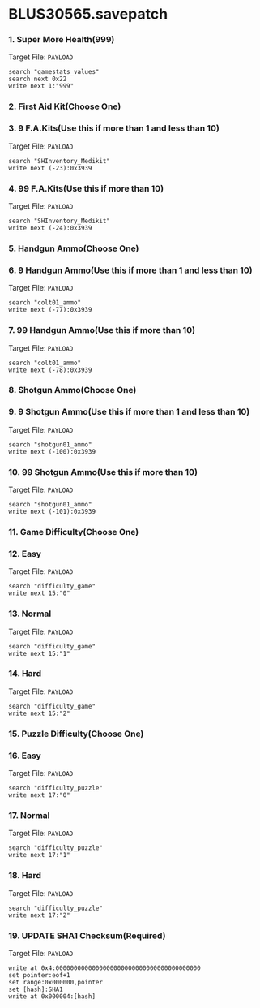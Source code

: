 # BLUS30565.savepatch

### 1. Super More Health(999)

Target File: `PAYLOAD`

```
search "gamestats_values"
search next 0x22
write next 1:"999"
```

### 2. First Aid Kit(Choose One)
### 3. 9 F.A.Kits(Use this if more than 1 and less than 10)

Target File: `PAYLOAD`

```
search "SHInventory_Medikit"
write next (-23):0x3939
```

### 4. 99 F.A.Kits(Use this if more than 10)

Target File: `PAYLOAD`

```
search "SHInventory_Medikit"
write next (-24):0x3939
```

### 5. Handgun Ammo(Choose One)
### 6. 9 Handgun Ammo(Use this if more than 1 and less than 10)

Target File: `PAYLOAD`

```
search "colt01_ammo"
write next (-77):0x3939
```

### 7. 99 Handgun Ammo(Use this if more than 10)

Target File: `PAYLOAD`

```
search "colt01_ammo"
write next (-78):0x3939
```

### 8. Shotgun Ammo(Choose One)
### 9. 9 Shotgun Ammo(Use this if more than 1 and less than 10)

Target File: `PAYLOAD`

```
search "shotgun01_ammo"
write next (-100):0x3939
```

### 10. 99 Shotgun Ammo(Use this if more than 10)

Target File: `PAYLOAD`

```
search "shotgun01_ammo"
write next (-101):0x3939
```

### 11. Game Difficulty(Choose One)
### 12. Easy

Target File: `PAYLOAD`

```
search "difficulty_game"
write next 15:"0"
```

### 13. Normal

Target File: `PAYLOAD`

```
search "difficulty_game"
write next 15:"1"
```

### 14. Hard

Target File: `PAYLOAD`

```
search "difficulty_game"
write next 15:"2"
```

### 15. Puzzle Difficulty(Choose One)
### 16. Easy

Target File: `PAYLOAD`

```
search "difficulty_puzzle"
write next 17:"0"
```

### 17. Normal

Target File: `PAYLOAD`

```
search "difficulty_puzzle"
write next 17:"1"
```

### 18. Hard

Target File: `PAYLOAD`

```
search "difficulty_puzzle"
write next 17:"2"
```

### 19. UPDATE SHA1 Checksum(Required)

Target File: `PAYLOAD`

```
write at 0x4:0000000000000000000000000000000000000000
set pointer:eof+1
set range:0x000000,pointer
set [hash]:SHA1
write at 0x000004:[hash]
```

